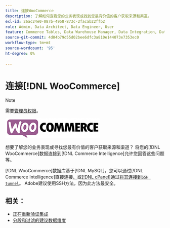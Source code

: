 ```yaml
---
title: 连接WooCommerce
description: 了解如何查看您的业务表现或找到您最有价值的客户获取来源和渠道。
exl-id: 26ac24e0-087b-4958-873c-2facab22ffb2
role: Admin, Data Architect, Data Engineer, User
feature: Commerce Tables, Data Warehouse Manager, Data Integration, Data Import/Export
source-git-commit: 4d04b79d55d02bee6dfc3a810e144073e7353ec0
workflow-type: tm+mt
source-wordcount: '95'
ht-degree: 0%

---
```


# 连接[!DNL WooCommerce]

>[!NOTE]
>
>需要[管理员权限](../../../administrator/user-management/user-management.md)。

![WooCommerce徽标](../../../assets/WooCommerce-Logo.jpg)

想要了解您的业务表现或寻找您最有价值的客户获取来源和渠道？ 将您的[!DNL WooCommerce]数据连接到[!DNL Commerce Intelligence]允许您回答这些问题等。

[!DNL WooCommerce]数据库基于[!DNL MySQL]，您可以通过[!DNL Commerce Intelligence]直接连接[、](../integrations/mysql-via-a-direct-connection.md)或[[!DNL cPanel]](../integrations/mysql-via-cpanel.md)通过[将其连接到`SSH tunnel`](../integrations/mysql-via-ssh-tunnel.md)。 Adobe建议使用SSH方法，因为此方法最安全。

## 相关：

* [正在重新验证集成](https://experienceleague.adobe.com/docs/commerce-knowledge-base/kb/how-to/mbi-reauthenticating-integrations.html)
* [分段和过滤的建议数据维度](../../../best-practices/segment-filter.md)
